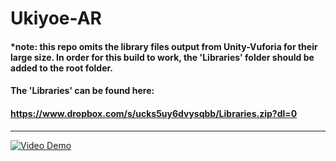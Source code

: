 # Ukiyoe-AR

#### *note: this repo omits the library files output from Unity-Vuforia for their large size. In order for this build to work, the 'Libraries' folder should be added to the root folder. 
#### The 'Libraries' can be found here:
#### https://www.dropbox.com/s/ucks5uy6dvysqbb/Libraries.zip?dl=0

***

[![Video Demo](http://i3.ytimg.com/vi/ec607oIJ_D4/hqdefault.jpg)](https://youtu.be/ec607oIJ_D4)
